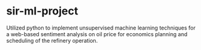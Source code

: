 # sir-ml-project
Utilized python to implement unsupervised machine learning techniques for a web-based sentiment analysis on oil price for economics planning and scheduling of the refinery operation. 
